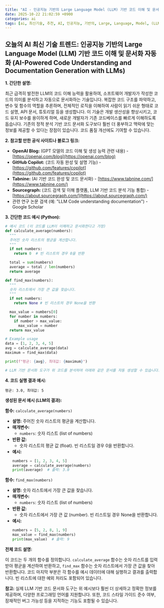 ```yaml
---
title: "AI - 인공지능 기반의 Large Language Model (LLM) 기반 코드 이해 및 문서화 자동화 (AI-Powered Code Understanding and Documentation Generation with LLMs)"
date: 2025-10-22 21:02:59 +0900
categories: ai
tags: [ai, 최신기술, 추천, AI, 인공지능, 기반의, Large, Language, Model, (LLM), 기반, 코드, 이해, 문서화, 자동화, (AI, Powered, Code, Understanding, and, Documentation, Generation, with, LLMs)]
---
```


## 오늘의 AI 최신 기술 트렌드: **인공지능 기반의 Large Language Model (LLM) 기반 코드 이해 및 문서화 자동화 (AI-Powered Code Understanding and Documentation Generation with LLMs)**

**1. 간단한 설명:**

최근 급격히 발전한 LLM의 코드 이해 능력을 활용하여, 소프트웨어 개발자가 작성한 코드의 의미를 분석하고 자동으로 문서화하는 기술입니다. 복잡한 코드 구조를 파악하고, 변수 및 함수의 역할을 추론하며, 전체적인 로직을 이해하여 사람이 읽기 쉬운 형태로 코드 설명, API 문서, 튜토리얼 등을 생성합니다. 이 기술은 개발 생산성을 향상시키고, 코드 유지 보수를 용이하게 하며, 새로운 개발자가 기존 코드베이스를 빠르게 이해하도록 돕습니다. 기존의 정적 분석 기반 코드 문서화 도구보다 훨씬 더 풍부하고 맥락에 맞는 정보를 제공할 수 있다는 장점이 있습니다. 코드 품질 개선에도 기여할 수 있습니다.

**2. 참고할 만한 공식 사이트나 블로그 링크:**

*   **OpenAI Blog:** (GPT 모델의 코드 이해 및 생성 능력 관련 내용) - [https://openai.com/blog](https://openai.com/blog)
*   **GitHub Copilot:** (코드 자동 완성 및 설명 기능) - [https://github.com/features/copilot](https://github.com/features/copilot)
*   **Tabnine:** (AI 기반 코드 완성 및 코드 문서화) - [https://www.tabnine.com/](https://www.tabnine.com/)
*   **Sourcegraph:** (코드 검색 및 이해 플랫폼, LLM 기반 코드 분석 기능 통합) - [https://about.sourcegraph.com/](https://about.sourcegraph.com/)
*   관련 연구 논문 검색 (예: "LLM Code understanding documentation") - Google Scholar

**3. 간단한 코드 예시 (Python):**

```python
# 예시 코드 (이 코드를 LLM이 이해하고 문서화한다고 가정)
def calculate_average(numbers):
  """
  주어진 숫자 리스트의 평균을 계산합니다.
  """
  if not numbers:
    return 0  # 빈 리스트의 경우 0을 반환

  total = sum(numbers)
  average = total / len(numbers)
  return average

def find_max(numbers):
  """
  숫자 리스트에서 가장 큰 값을 찾습니다.
  """
  if not numbers:
    return None # 빈 리스트의 경우 None을 반환

  max_value = numbers[0]
  for number in numbers:
    if number > max_value:
      max_value = number
  return max_value

# Example usage
data = [1, 2, 3, 4, 5]
avg = calculate_average(data)
maximum = find_max(data)

print(f"평균: {avg}, 최대값: {maximum}")

# LLM 기반 문서화 도구가 위 코드를 분석하여 아래와 같은 문서를 자동 생성할 수 있습니다.

```

**4. 코드 실행 결과 예시:**

```
평균: 3.0, 최대값: 5
```

**생성된 문서 예시 (LLM의 결과):**

**함수:** `calculate_average(numbers)`

*   **설명:** 주어진 숫자 리스트의 평균을 계산합니다.
*   **매개변수:**
    *   `numbers`: 숫자 리스트 (list of numbers)
*   **반환 값:**
    *   숫자 리스트의 평균 값 (float). 빈 리스트일 경우 0을 반환합니다.
*   **예시:**
    ```python
    numbers = [1, 2, 3, 4, 5]
    average = calculate_average(numbers)
    print(average)  # 출력: 3.0
    ```

**함수:** `find_max(numbers)`

*   **설명:** 숫자 리스트에서 가장 큰 값을 찾습니다.
*   **매개변수:**
    *   `numbers`: 숫자 리스트 (list of numbers)
*   **반환 값:**
    *   숫자 리스트에서 가장 큰 값 (number). 빈 리스트일 경우 None을 반환합니다.
*   **예시:**
    ```python
    numbers = [5, 2, 8, 1, 9]
    max_value = find_max(numbers)
    print(max_value)  # 출력: 9
    ```

**전체 코드 설명:**

이 코드는 두 개의 함수를 정의합니다. `calculate_average` 함수는 숫자 리스트를 입력받아 평균을 계산하여 반환하고, `find_max` 함수는 숫자 리스트에서 가장 큰 값을 찾아 반환합니다. 코드 마지막 부분은 각 함수를 예시 데이터에 대해 실행하고 결과를 출력합니다. 빈 리스트에 대한 예외 처리도 포함되어 있습니다.

**참고:** 실제 LLM 기반 코드 문서화 도구는 위 예시보다 훨씬 더 상세하고 정확한 정보를 제공하며, 다양한 프로그래밍 언어를 지원합니다. 또한, 코드 스타일 가이드 준수 여부, 잠재적인 버그 가능성 등을 지적하는 기능도 포함될 수 있습니다.

